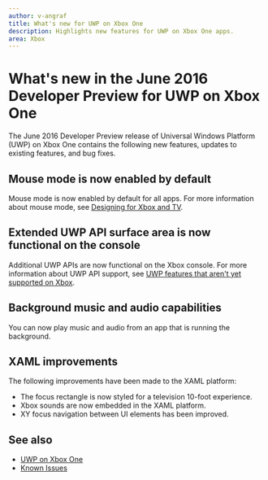 ```yaml
---
author: v-angraf
title: What's new for UWP on Xbox One
description: Highlights new features for UWP on Xbox One apps.
area: Xbox
---
```


# What's new in the June 2016 Developer Preview for UWP on Xbox One

The June 2016 Developer Preview release of Universal Windows Platform (UWP) on Xbox One contains the following new features, updates to existing features, and bug fixes.

## Mouse mode is now enabled by default
Mouse mode is now enabled by default for all apps. For more information about mouse mode, see [Designing for Xbox and TV](https://msdn.microsoft.com/en-us/windows/uwp/input-and-devices/designing-for-tv?f=255&MSPPError=-2147217396#mouse-mode).

## Extended UWP API surface area is now functional on the console
Additional UWP APIs are now functional on the Xbox console. For more information about UWP API support, see [UWP features that aren't yet supported on Xbox](http://go.microsoft.com/fwlink/?LinkID=760755). 

## Background music and audio capabilities
You can now play music and audio from an app that is running the background.

## XAML improvements
The following improvements have been made to the XAML platform:
-   The focus rectangle is now styled for a television 10-foot experience.
-   Xbox sounds are now embedded in the XAML platform.
-   XY focus navigation between UI elements has been improved. 

## See also
- [UWP on Xbox One](index.md)
- [Known Issues](known-issues.md)


<!--HONumber=Jun16_HO2-->


